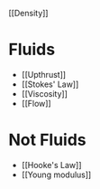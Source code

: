 [[Density]]
# Fluids
- [[Upthrust]]
- [[Stokes' Law]]
- [[Viscosity]]
- [[Flow]]
# Not Fluids
- [[Hooke's Law]]
- [[Young modulus]]